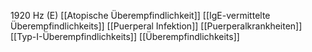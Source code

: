 1920 Hz (E)
[[Atopische Überempfindlichkeit]]
[[IgE-vermittelte Überempfindlichkeits]]
[[Puerperal Infektion]]
[[Puerperalkrankheiten]]
[[Typ-I-Überempfindlichkeits]]
[[Überempfindlichkeits]]